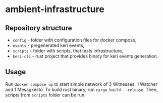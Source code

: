 # ambient-infrastructure

## Repository structure

- `config` - folder with configuration files for docker compose,
- `events` - pregenerated keri events,
- `scripts` - folder with scripts, that tests infrastructure,
- `keri-cli` - rust project that provides binary for keri events generation.

## Usage

Run `docker compose up` to start simple network of 3 Witnesses, 1 Watcher and 1 Mesagkesto.
To build rust binary, run `cargo build --release`. Then, scripts from `scripts` folder can be run.